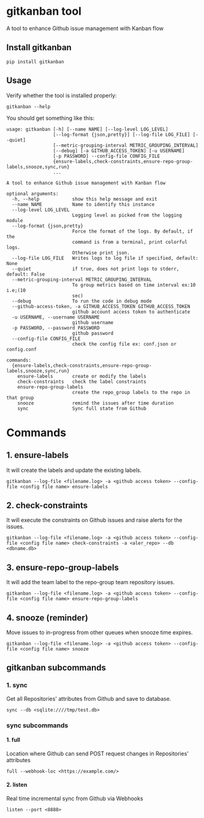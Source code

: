# gitkanban tool
A tool to enhance Github issue management with Kanban flow

## Install gitkanban
```
pip install gitkanban
```


## Usage

Verify whether the tool is installed properly:

```
gitkanban --help
```
You should get something like this:

```
usage: gitkanban [-h] [--name NAME] [--log-level LOG_LEVEL]
                 [--log-format {json,pretty}] [--log-file LOG_FILE] [--quiet]
                 [--metric-grouping-interval METRIC_GROUPING_INTERVAL]
                 [--debug] [-a GITHUB_ACCESS_TOKEN] [-u USERNAME]
                 [-p PASSWORD] --config-file CONFIG_FILE
                 {ensure-labels,check-constraints,ensure-repo-group-labels,snooze,sync,run}
                 ...

A tool to enhance Github issue management with Kanban flow

optional arguments:
  -h, --help            show this help message and exit
  --name NAME           Name to identify this instance
  --log-level LOG_LEVEL
                        Logging level as picked from the logging module
  --log-format {json,pretty}
                        Force the format of the logs. By default, if the
                        command is from a terminal, print colorful logs.
                        Otherwise print json.
  --log-file LOG_FILE   Writes logs to log file if specified, default: None
  --quiet               if true, does not print logs to stderr, default: False
  --metric-grouping-interval METRIC_GROUPING_INTERVAL
                        To group metrics based on time interval ex:10 i.e;(10
                        sec)
  --debug               To run the code in debug mode
  --github-access-token, -a GITHUB_ACCESS_TOKEN GITHUB_ACCESS_TOKEN
                        github account access token to authenticate
  -u USERNAME, --username USERNAME
                        github username
  -p PASSWORD, --password PASSWORD
                        github password
  --config-file CONFIG_FILE
                        check the config file ex: conf.json or config.conf

commands:
  {ensure-labels,check-constraints,ensure-repo-group-labels,snooze,sync,run}
    ensure-labels       create or modify the labels
    check-constraints   check the label constraints
    ensure-repo-group-labels
                        create the repo_group labels to the repo in that group
    snooze              remind the issues after time duration
    sync                Sync full state from Github
```

# Commands
## 1. ensure-labels
It will create the labels and update the existing labels.
```
gitkanban --log-file <filename.log> -a <github access token> --config-file <config file name> ensure-labels
```

## 2. check-constraints
It will execute the constraints on Github issues and raise alerts for the issues.
```
gitkanban --log-file <filename.log> -a <github access token> --config-file <config file name> check-constraints -a <aler_repo> --db <dbname.db>
```

## 3. ensure-repo-group-labels
It will add the team label to the repo-group team repository issues.
```
gitkanban --log-file <filename.log> -a <github access token> --config-file <config file name> ensure-repo-group-labels
```

## 4. snooze (reminder)
Move issues to in-progress from other queues when snooze time expires.
```
gitkanban --log-file <filename.log> -a <github access token> --config-file <config file name> snooze
```

## gitkanban subcommands
### 1. sync
Get all Repositories' attributes from Github and save to database.
```
sync --db <sqlite:////tmp/test.db>
```

### sync subcommands
#### 1. full
Location where Github can send POST request changes in Repositories' attributes
```
full --webhook-loc <https://example.com/>
```

#### 2. listen
Real time incremental sync from Github via Webhooks
```
listen --port <8888>
```
